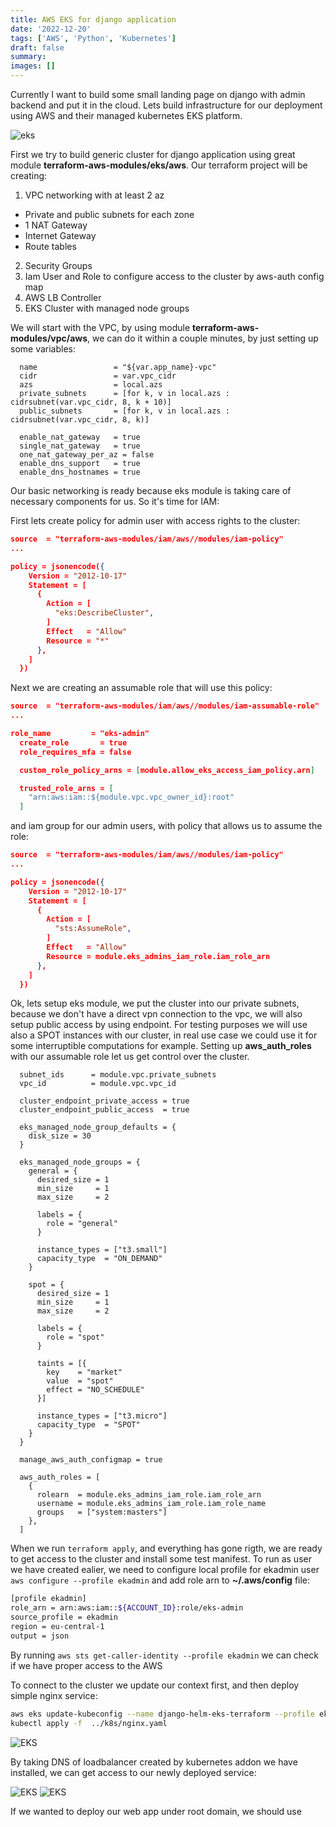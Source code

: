 ```yaml
---
title: AWS EKS for django application
date: '2022-12-20'
tags: ['AWS', 'Python', 'Kubernetes']
draft: false
summary:
images: []
---
```


Currently I want to build some small landing page on django with admin backend and put it in the cloud.
Lets build infrastructure for our deployment using AWS and their managed kubernetes EKS platform.

<Image alt="eks" src="/static/images/django-eks.drawio.png" width={500} height={350} />

First we try to build generic cluster for django application using great module **terraform-aws-modules/eks/aws**. Our terraform project will be creating:

1. VPC networking with at least 2 az

- Private and public subnets for each zone
- 1 NAT Gateway
- Internet Gateway
- Route tables

2. Security Groups
3. Iam User and Role to configure access to the cluster by aws-auth config map
4. AWS LB Controller
5. EKS Cluster with managed node groups

We will start with the VPC, by using module **terraform-aws-modules/vpc/aws**, we can do it within a couple minutes, by just setting up some variables:

```hcl
  name                 = "${var.app_name}-vpc"
  cidr                 = var.vpc_cidr
  azs                  = local.azs
  private_subnets      = [for k, v in local.azs : cidrsubnet(var.vpc_cidr, 8, k + 10)]
  public_subnets       = [for k, v in local.azs : cidrsubnet(var.vpc_cidr, 8, k)]

  enable_nat_gateway   = true
  single_nat_gateway   = true
  one_nat_gateway_per_az = false
  enable_dns_support   = true
  enable_dns_hostnames = true
```

Our basic networking is ready because eks module is taking care of necessary components for us. So it's time for IAM:

First lets create policy for admin user with access rights to the cluster:

```json
source  = "terraform-aws-modules/iam/aws//modules/iam-policy"
...

policy = jsonencode({
    Version = "2012-10-17"
    Statement = [
      {
        Action = [
          "eks:DescribeCluster",
        ]
        Effect   = "Allow"
        Resource = "*"
      },
    ]
  })
```

Next we are creating an assumable role that will use this policy:

```json
source  = "terraform-aws-modules/iam/aws//modules/iam-assumable-role"
...

role_name         = "eks-admin"
  create_role       = true
  role_requires_mfa = false

  custom_role_policy_arns = [module.allow_eks_access_iam_policy.arn]

  trusted_role_arns = [
    "arn:aws:iam::${module.vpc.vpc_owner_id}:root"
  ]
```

and iam group for our admin users, with policy that allows us to assume the role:

```json
source  = "terraform-aws-modules/iam/aws//modules/iam-policy"
...

policy = jsonencode({
    Version = "2012-10-17"
    Statement = [
      {
        Action = [
          "sts:AssumeRole",
        ]
        Effect   = "Allow"
        Resource = module.eks_admins_iam_role.iam_role_arn
      },
    ]
  })
```

Ok, lets setup eks module, we put the cluster into our private subnets, because we don't have a direct vpn connection to the vpc, we will also setup public access by using endpoint. For testing purposes we will use also a SPOT instances with our cluster, in real use case we could use it for some interruptible computations for example.
Setting up **aws_auth_roles** with our assumable role let us get control over the cluster.

```hcl
  subnet_ids      = module.vpc.private_subnets
  vpc_id          = module.vpc.vpc_id

  cluster_endpoint_private_access = true
  cluster_endpoint_public_access  = true

  eks_managed_node_group_defaults = {
    disk_size = 30
  }

  eks_managed_node_groups = {
    general = {
      desired_size = 1
      min_size     = 1
      max_size     = 2

      labels = {
        role = "general"
      }

      instance_types = ["t3.small"]
      capacity_type  = "ON_DEMAND"
    }

    spot = {
      desired_size = 1
      min_size     = 1
      max_size     = 2

      labels = {
        role = "spot"
      }

      taints = [{
        key    = "market"
        value  = "spot"
        effect = "NO_SCHEDULE"
      }]

      instance_types = ["t3.micro"]
      capacity_type  = "SPOT"
    }
  }

  manage_aws_auth_configmap = true

  aws_auth_roles = [
    {
      rolearn  = module.eks_admins_iam_role.iam_role_arn
      username = module.eks_admins_iam_role.iam_role_name
      groups   = ["system:masters"]
    },
  ]
```

When we run `terraform apply`, and everything has gone rigth, we are ready to get access to the cluster and install some test manifest.
To run as user we have created ealier, we need to configure local profile for ekadmin user `aws configure --profile ekadmin` and
add role arn to **~/.aws/config** file:

```bash
[profile ekadmin]
role_arn = arn:aws:iam::${ACCOUNT_ID}:role/eks-admin
source_profile = ekadmin
region = eu-central-1
output = json
```

By running
`aws sts get-caller-identity --profile ekadmin` we can check if we have proper access to the AWS

To connect to the cluster we update our context first, and then deploy simple nginx service:

```bash
aws eks update-kubeconfig --name django-helm-eks-terraform --profile ekadmin
kubectl apply -f  ../k8s/nginx.yaml
```

<Image alt="EKS" src="/static/images/eks.png" width={800} height={235} />

By taking DNS of loadbalancer created by kubernetes addon we have installed, we can get access to our newly deployed service:

<Image alt="EKS" src="/static/images/s24ovh.png" width={1017} height={53} />

<Image alt="EKS" src="/static/images/s24eu.png" width={900} height={244} />

If we wanted to deploy our web app under root domain, we should use
